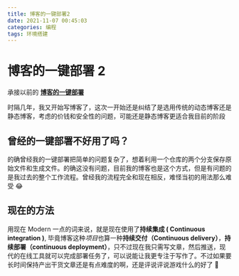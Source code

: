 ```yaml
---
title: 博客的一键部署2
date: 2021-11-07 00:45:03
categories: 编程
tags: 环境搭建
---
```


# 博客的一键部署 2

承接以前的 [**博客的一键部署**](https://blog.dccif.top/2017/11/27/%E5%8D%9A%E5%AE%A2%E7%9A%84%E4%B8%80%E9%94%AE%E9%83%A8%E7%BD%B2/)

时隔几年，我又开始写博客了，这次一开始还是纠结了是选用传统的动态博客还是静态博客，考虑的价钱和安全性的问题，可能还是静态博客更适合我目前的阶段

## 曾经的一键部署不好用了吗？

的确曾经我的一键部署把简单的问题复杂了，想着利用一个仓库的两个分支保存原始文件和生成文件。的确这没有问题，目前我的博客也是这个方式，但是有问题的是我过去的整个工作流程。曾经我的流程完全和现在相反，难怪当初的用法那么难受 😂

## 现在的方法

用现在 Modern 一点的词来说，就是现在使用了**持续集成 ( Continuous integration )**, 毕竟博客这种*项目*也算一种**持续交付（Continuous delivery）**，**持续部署（continuous deployment）**，只不过现在我只需写文章，然后推送，现代的在线工具就可以完成部署任务了，可以说能让我更专注于写作了。不过如果要长时间保持产出干货文章还是有点难度的啊，还是评说评说游戏什么的好了 🤣
